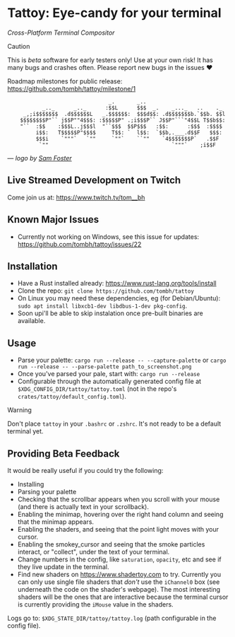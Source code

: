 # Tattoy: Eye-candy for your terminal

_Cross-Platform Terminal Compositor_


> [!CAUTION]
> This is _beta_ software for early testers only! Use at your own risk!
> It has many bugs and crashes often. Please report new bugs in the issues ❤️

Roadmap milestones for public release: https://github.com/tombh/tattoy/milestone/1


```
                                _.       _..
           _.._      _.._      :$$L      $$$  _.    _..._   ..    ._
     _,;i$$$$$$$  .d$$$$$$L   _.$$$$$$:  $$$d$$: .d$$$$$$$b.`$$b. $$l
    $$$$$$$$P"`` j$$P""4$$$: :$$$$$P" .;i$$$P`` J$$P"```"4$$L T$$b$$:
    "``  :$$    :$$$L..j$$$l  "``$$$  $$P$$$   :$$:      :$$$  :$$$$
         i$$:   T$$$$$P"$$$$     T$$: `  l$$:  `$$b,.___.d$$F   $$$:
         $$$i    `"""`   `""     `""`    ``""    `4$$$$$$$P`   .$$F
          `""                                       `"""`    ;i$$F

```
— _logo by [Sam Foster](https://cmang.org)_

## Live Streamed Development on Twitch
Come join us at: https://www.twitch.tv/tom__bh

## Known Major Issues
* Currently not working on Windows, see this issue for updates: https://github.com/tombh/tattoy/issues/22

## Installation
* Have a Rust installed already: https://www.rust-lang.org/tools/install
* Clone the repo: `git clone https://github.com/tombh/tattoy`
* On Linux you may need these dependencies, eg (for Debian/Ubuntu): `sudo apt install libxcb1-dev libdbus-1-dev pkg-config`.
* Soon upi'll be able to skip instalation once pre-built binaries are available.

## Usage
* Parse your palette: `cargo run --release -- --capture-palette` or `cargo run --release -- --parse-palette path_to_screenshot.png`
* Once you've parsed your pale, start with: `cargo run --release`
* Configurable through the automatically generated config file at `$XDG_CONFIG_DIR/tattoy/tattoy.toml` (not in the repo's `crates/tattoy/default_config.toml`).

> [!WARNING]
> Don't place `tattoy` in your `.bashrc` or `.zshrc`. It's not ready to be a default terminal yet.

## Providing Beta Feedback
It would be really useful if you could try the following:
* Installing
* Parsing your palette
* Checking that the scrollbar appears when you scroll with your mouse (and there is actually text in your scrollback).
* Enabling the minimap, hovering over the right hand column and seeing that the minimap appears.
* Enabling the shaders, and seeing that the point light moves with your cursor.
* Enabling the smokey_cursor and seeing that the smoke particles interact, or "collect", under the text of your terminal.
* Change numbers in the config, like `saturation`, `opacity`, etc and see if they live update in the terminal.
* Find new shaders on https://www.shadertoy.com to try. Currently you can only use single file shaders that _don't_ use the `iChannel0` box (see underneath the code on the shader's webpage). The most interesting shaders will be the ones that are interactive because the terminal cursor is currently providing the `iMouse` value in the shaders.

Logs go to: `$XDG_STATE_DIR/tattoy/tattoy.log` (path configurable in the config file).
